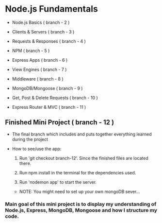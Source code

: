 # Node.js Fundamentals

- Node.js Basics ( branch - 2 )

- Clients & Servers ( branch - 3 )

- Requests & Responses ( branch - 4 )

- NPM ( branch - 5 )

- Express Apps ( branch - 6 )

- View Engines ( branch - 7 )

- Middleware ( branch - 8 )

- MongoDB/Mongoose ( branch - 9 )

- Get, Post & Delete Requests ( branch - 10 )

- Express Router & MVC ( branch - 11 )

## Finished Mini Project ( branch - 12 )

- The final branch which includes and puts together everything learned during the project

- How to see/use the app:

  1. Run 'git checkout branch-12'. Since the finished files are located there.

  2. Run npm install in the terminal for the dependencies used.

  3. Run 'nodemon app' to start the server.

  - NOTE: You might need to set up your own mongoDB sever...

### Main goal of this mini project is to display my understanding of Node.js, Express, MongoDB, Mongoose and how I structure my code.
